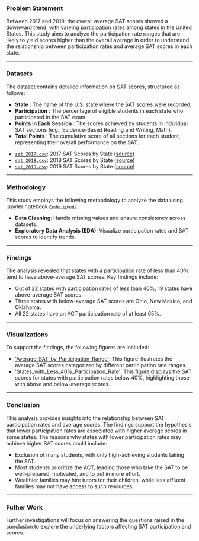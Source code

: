 ### Problem Statement

Between 2017 and 2019, the overall average SAT scores showed a downward trend, with varying participation rates among states in the United States. This study aims to analyze the participation rate ranges that are likely to yield scores higher than the overall average in order to understand the relationship between participation rates and average SAT scores in each state.

---

### Datasets

The dataset contains detailed information on SAT scores, structured as follows:

- **State** : The name of the U.S. state where the SAT scores were recorded.
- **Participation** : The percentage of eligible students in each state who participated in the SAT exam.
- **Points in Each Session** : The scores achieved by students in individual SAT sections (e.g., Evidence-Based Reading and Writing, Math).
- **Total Points** : The cumulative score of all sections for each student, representing their overall performance on the SAT.

* [`sat_2017.csv`](./data/sat_2017.csv): 2017 SAT Scores by State ([source](https://blog.collegevine.com/here-are-the-average-sat-scores-by-state/))
* [`sat_2018.csv`](./data/sat_2018.csv): 2018 SAT Scores by State ([source](https://blog.collegevine.com/here-are-the-average-sat-scores-by-state/))
* [`sat_2019.csv`](./data/sat_2019.csv): 2019 SAT Scores by State ([source](https://blog.prepscholar.com/average-sat-scores-by-state-most-recent))

---

### Methodology

This study employs the following methodology to analyze the data using jupyter notebook [`Code.ipynb`](.Code.ipynb):
- **Data Cleaning**: Handle missing values and ensure consistency across datasets.
- **Exploratory Data Analysis (EDA)**: Visualize participation rates and SAT scores to identify trends.

---

### Findings 

The analysis revealed that states with a participation rate of less than 40% tend to have above-average SAT scores. Key findings include:
- Out of 22 states with participation rates of less than 40%, 19 states have above-average SAT scores.
- Three states with below-average SAT scores are Ohio, New Mexico, and Oklahoma.
- All 22 states have an ACT participation rate of at least 65%.

---

### Visualizations
To support the findings, the following figures are included:

* ['Average_SAT_by_Participation_Range'](./Figure/MeanScore_byParRange.png): This figure illustrates the average SAT scores categorized by different participation rate ranges.
* ['States_with_Less_40%_Participation_Rate'](./Figure/MeanScore_ofStates_ByLess40Par.png): This figure displays the SAT scores for states with participation rates below 40%, highlighting those with above and below-average scores.

---

### Conclusion

This analysis provides insights into the relationship between SAT participation rates and average scores. The findings support the hypothesis that lower participation rates are associated with higher average scores in some states. The reasons why states with lower participation rates may achieve higher SAT scores could include:
- Exclusion of many students, with only high-achieving students taking the SAT.
- Most students prioritize the ACT, leading those who take the SAT to be well-prepared, motivated, and to put in more effort.
- Wealthier families may hire tutors for their children, while less affluent families may not have access to such resources.

---

### Futher Work

Further investigations will focus on answering the questions raised in the conclusion to explore the underlying factors affecting SAT participation and scores.
